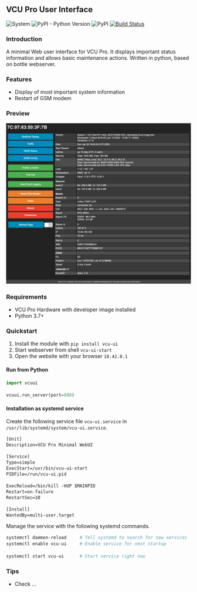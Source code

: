 ## VCU Pro User Interface

![System](https://img.shields.io/badge/system-VCU%20Pro-blue)
![PyPI - Python Version](https://img.shields.io/pypi/pyversions/vcu-ui)
![PyPI](https://img.shields.io/pypi/v/vcu-ui)
[![Build Status](https://www.travis-ci.org/renestraub/vcu-ui.svg?branch=master)](https://www.travis-ci.org/renestraub/vcu-ui)


### Introduction

A minimal Web user interface for VCU Pro. It displays important status information and allows basic maintenance actions. Written in python, based on bottle webserver.


### Features

* Display of most important system information
* Restart of GSM modem



### Preview

![Info](https://github.com/renestraub/vcu-ui/raw/master/preview/info.png)


### Requirements

* VCU Pro Hardware with developer image installed
* Python 3.7+



### Quickstart

1. Install the module with `pip install vcu-ui`
1. Start webserver from shell `vcu-ui-start`
1. Open the website with your browser `10.42.0.1`


#### Run from Python

```python
import vcuui

vcuui.run_server(port=888)
```


#### Installation as systemd service

Create the following service file ```vcu-ui.service``` in ```/usr/lib/systemd/system/vcu-ui.service```.

```
[Unit]
Description=VCU Pro Minimal WebUI
 
[Service]
Type=simple
ExecStart=/usr/bin/vcu-ui-start
PIDFile=/run/vcu-ui.pid
 
ExecReload=/bin/kill -HUP $MAINPID
Restart=on-failure
RestartSec=10
 
[Install]
WantedBy=multi-user.target
```

Manage the service with the following systemd commands.

```bash
systemctl daemon-reload     # Tell systemd to search for new services
systemctl enable vcu-ui     # Enable service for next startup

systemctl start vcu-ui      # Start service right now
```

### Tips

* Check ...

